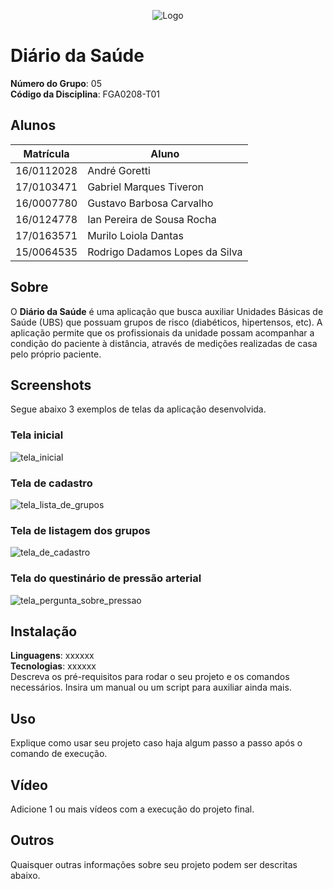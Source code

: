 <p align="center">
    <img src="docs/img/logo.png" alt="Logo">
</p>

# Diário da Saúde

**Número do Grupo**: 05<br>
**Código da Disciplina**: FGA0208-T01<br>

## Alunos
|Matrícula | Aluno |
| -- | -- |
| 16/0112028  |  André Goretti |
| 17/0103471  | Gabriel Marques Tiveron |
| 16/0007780  | Gustavo Barbosa Carvalho |
| 16/0124778 | Ian Pereira de Sousa Rocha |
| 17/0163571 | Murilo Loiola Dantas |
| 15/0064535 | Rodrigo Dadamos Lopes da Silva |

## Sobre 
O **Diário da Saúde** é uma aplicação que busca auxiliar Unidades Básicas de Saúde (UBS) que possuam grupos de risco (diabéticos, hipertensos, etc). A aplicação permite que os profissionais da unidade possam acompanhar a condição do paciente à distância, através de medições realizadas de casa pelo próprio paciente.

## Screenshots

Segue abaixo 3 exemplos de telas da aplicação desenvolvida. 

### Tela inicial
![tela_inicial](docs/img/tela_inicial.jpg)

### Tela de cadastro
![tela_lista_de_grupos](docs/img/tela_lista_de_grupos.jpg)

### Tela de listagem dos grupos
![tela_de_cadastro](docs/img/tela_de_cadastro.jpg)

### Tela do questinário de pressão arterial
![tela_pergunta_sobre_pressao](docs/img/tela_pergunta_sobre_pressao.jpg)


## Instalação 
**Linguagens**: xxxxxx<br>
**Tecnologias**: xxxxxx<br>
Descreva os pré-requisitos para rodar o seu projeto e os comandos necessários.
Insira um manual ou um script para auxiliar ainda mais.

## Uso 
Explique como usar seu projeto caso haja algum passo a passo após o comando de execução.

## Vídeo
Adicione 1 ou mais vídeos com a execução do projeto final.

## Outros 
Quaisquer outras informações sobre seu projeto podem ser descritas abaixo.
